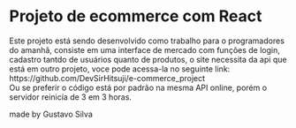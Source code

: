 # Projeto de ecommerce com React
<p>
Este projeto está sendo desenvolvido como trabalho para o programadores do amanhã, consiste em uma interface de mercado com funções de login, cadastro tantdo de usuários quanto de produtos, o site necessita da api que está em outro projeto, voce pode acessa-la no seguinte link: https://github.com/DevSirHitsuji/e-commerce_project <br>
Ou se preferir o código está por padrão na mesma API online, porém o servidor reinicía de 3 em 3 horas.
</p>

made by Gustavo Silva
